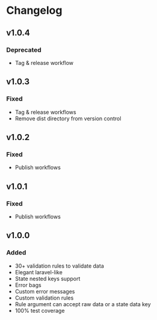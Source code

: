 # Changelog

## v1.0.4
### Deprecated
- Tag & release workflow

## v1.0.3
### Fixed
-   Tag & release workflows
-   Remove dist directory from version control

## v1.0.2
### Fixed
-   Publish workflows

## v1.0.1
### Fixed
-   Publish workflows

## v1.0.0
### Added
-   30+ validation rules to validate data
-   Elegant laravel-like
-   State nested keys support
-   Error bags
-   Custom error messages
-   Custom validation rules
-   Rule argument can accept raw data or a state data key
-   100% test coverage
